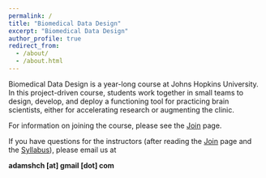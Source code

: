 ```yaml
---
permalink: /
title: "Biomedical Data Design"
excerpt: "Biomedical Data Design"
author_profile: true
redirect_from: 
  - /about/
  - /about.html
---
```


Biomedical Data Design is a year-long course at Johns Hopkins University. In this project-driven course, students work together in small teams to design, develop, and deploy a functioning tool for practicing brain scientists, either for accelerating research or augmenting the clinic.

For information on joining the course, please see the [Join](./join.md) page.

If you have questions for the instructors (after reading the [Join](./join.md) page and the [Syllabus](./syllabus.md)), please email us at 

**adamshch [at] gmail [dot] com**

